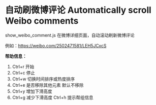 #  自动刷微博评论 Automatically scroll Weibo comments

show_weibo_comment.js 在微博详细页面，自动滚动刷新微博评论  

例如：https://weibo.com/2502471581/LEH5JCxcS  

**帮助信息：**  

1. Ctrl+r 开始 
2. Ctrl+c 停止 
3. Ctrl+w 切换时间排序或热度排序  
4. Ctrl+e 是否移除其他元素 默认不移除 
5. Ctrl+y 增加下滑高度 
6. Ctrl+g 减少下滑高度 Ctrl+h 提示帮组信息
